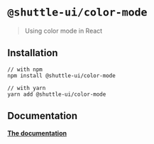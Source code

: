 # `@shuttle-ui/color-mode`

> Using color mode in React

## Installation

```
// with npm
npm install @shuttle-ui/color-mode

// with yarn
yarn add @shuttle-ui/color-mode
```

## Documentation

[**The documentation**](https://jumperchuck.github.io/shuttle-ui)
